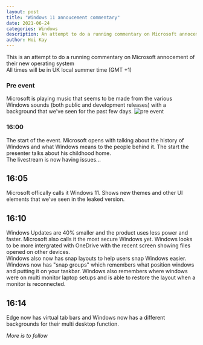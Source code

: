 ```yaml
---
layout: post
title: "Windows 11 annoucement commentary"
date: 2021-06-24
categories: Windows
description: An attempt to do a running commentary on Microsoft annocement of their new operating system
author: Hoi Kay
---
```

This is an attempt to do a running commentary on Microsoft annocement of their new operating system
<br>
All times will be in UK local summer time (GMT +1)
### Pre event
Microsoft is playing music that seems to be made from the various Windows sounds (both public and development releases) with a background that we've seen for the past few days.
![pre event]({{site.github.url}}/assets/img/Windows/preevent.png)
### 16:00
The start of the event. Microsoft opens with talking about the history of Windows and what Windows means to the people behind it. The start the presenter talks about his childhood home.
<br>
The livestream is now having issues... 

## 16:05
Microsoft offically calls it Windows 11. Shows new themes and other UI elements that we've seen in the leaked version.

## 16:10
Windows Updates are 40% smaller and the product uses less power and faster. Microsoft also calls it the most secure Windows yet. Windows looks to be more intergrated with OneDrive with the recent screen showing files opened on other devices.
<br>
Windows also now has snap layouts to help users snap Windows easier. Windows now has "snap groups" which remembers what position windows and putting it on your taskbar. Windows also remembers where windows were on multi monitor laptop setups and is able to restore the layout when a monitor is reconnected.

## 16:14
Edge now has virtual tab bars and Windows now has a different backgrounds for their multi desktop function.

*More is to follow*